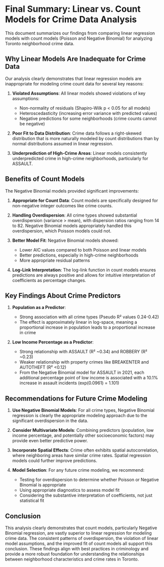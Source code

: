 # Final Summary: Linear vs. Count Models for Crime Data Analysis

This document summarizes our findings from comparing linear regression models with count models (Poisson and Negative Binomial) for analyzing Toronto neighborhood crime data.

## Why Linear Models Are Inadequate for Crime Data

Our analysis clearly demonstrates that linear regression models are inappropriate for modeling crime count data for several key reasons:

1. **Violated Assumptions**: All linear models showed violations of key assumptions:
   - Non-normality of residuals (Shapiro-Wilk p < 0.05 for all models)
   - Heteroscedasticity (increasing error variance with predicted values)
   - Negative predictions for some neighborhoods (crime counts cannot be negative)

2. **Poor Fit to Data Distribution**: Crime data follows a right-skewed distribution that is more naturally modeled by count distributions than by normal distributions assumed in linear regression.

3. **Underprediction of High-Crime Areas**: Linear models consistently underpredicted crime in high-crime neighborhoods, particularly for ASSAULT.

## Benefits of Count Models

The Negative Binomial models provided significant improvements:

1. **Appropriate for Count Data**: Count models are specifically designed for non-negative integer outcomes like crime counts.

2. **Handling Overdispersion**: All crime types showed substantial overdispersion (variance > mean), with dispersion ratios ranging from 14 to 82. Negative Binomial models appropriately handled this overdispersion, which Poisson models could not.

3. **Better Model Fit**: Negative Binomial models showed:
   - Lower AIC values compared to both Poisson and linear models
   - Better predictions, especially in high-crime neighborhoods
   - More appropriate residual patterns

4. **Log-Link Interpretation**: The log-link function in count models ensures predictions are always positive and allows for intuitive interpretation of coefficients as percentage changes.

## Key Findings About Crime Predictors

1. **Population as a Predictor**:
   - Strong association with all crime types (Pseudo R² values 0.24-0.42)
   - The effect is approximately linear in log-space, meaning a proportional increase in population leads to a proportional increase in crime

2. **Low Income Percentage as a Predictor**:
   - Strong relationship with ASSAULT (R² ~0.34) and ROBBERY (R² ~0.23)
   - Weaker relationship with property crimes like BREAKENTER and AUTOTHEFT (R² <0.12)
   - From the Negative Binomial model for ASSAULT in 2021, each additional percentage point of low income is associated with a 10.1% increase in assault incidents (exp(0.0961) = 1.101)

## Recommendations for Future Crime Modeling

1. **Use Negative Binomial Models**: For all crime types, Negative Binomial regression is clearly the appropriate modeling approach due to the significant overdispersion in the data.

2. **Consider Multivariate Models**: Combining predictors (population, low income percentage, and potentially other socioeconomic factors) may provide even better predictive power.

3. **Incorporate Spatial Effects**: Crime often exhibits spatial autocorrelation, where neighboring areas have similar crime rates. Spatial regression models could further improve predictions.

4. **Model Selection**: For any future crime modeling, we recommend:
   - Testing for overdispersion to determine whether Poisson or Negative Binomial is appropriate
   - Using appropriate diagnostics to assess model fit
   - Considering the substantive interpretation of coefficients, not just statistical fit

## Conclusion

This analysis clearly demonstrates that count models, particularly Negative Binomial regression, are vastly superior to linear regression for modeling crime data. The consistent patterns of overdispersion, the violation of linear model assumptions, and the improved fit of count models all support this conclusion. These findings align with best practices in criminology and provide a more robust foundation for understanding the relationships between neighborhood characteristics and crime rates in Toronto. 